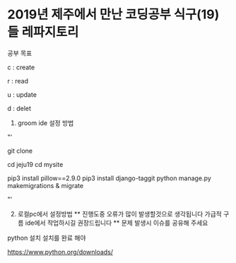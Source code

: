 # 2019년 제주에서 만난 코딩공부 식구(19)들 레파지토리



공부 목표 

c : create

r : read

u : update

d : delet


1. groom ide 설정 방법

"'

git clone 

cd jeju19
cd mysite

pip3 install pillow==2.9.0
pip3 install django-taggit
python manage.py makemigrations & migrate


"'






2. 로컬pc에서 설정방법
** 진행도중 오류가 많이 발생할것으로 생각됩니다 가급적 구름 ide에서 작업하시길 권장드립니다 
** 문제 발생시 이슈를 공유해 주세요

python 설치
설치를 완료 해야

https://www.python.org/downloads/

